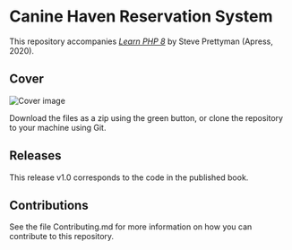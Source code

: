 # Canine Haven Reservation System

This repository accompanies [*Learn PHP 8*](https://www.apress.com/9781484262399) by Steve Prettyman (Apress, 2020).

## Cover

![Cover image](https://github.com/tharix/dog_shelter_project/blob/main/imgs/9781484262399.jpgg)

Download the files as a zip using the green button, or clone the repository to your machine using Git.

## Releases

This release v1.0 corresponds to the code in the published book.

## Contributions

See the file Contributing.md for more information on how you can contribute to this repository.
